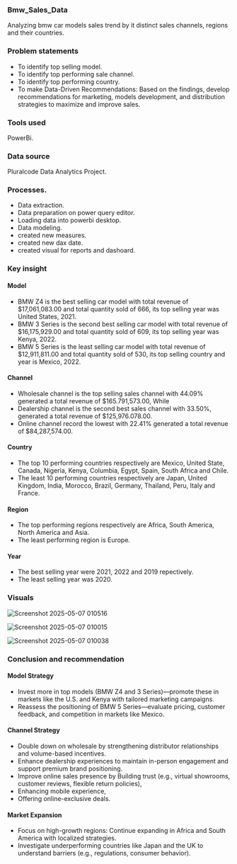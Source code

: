 ### Bmw_Sales_Data
Analyzing bmw car models sales trend by it distinct sales channels, regions and their countries.
 ### Problem statements 
- To identify top selling model.
- To identify top performing sale channel.
- To identify top performing country.
- To make Data-Driven Recommendations: Based on the findings, develop recommendations for marketing, models development, and distribution strategies to maximize and improve sales.
 ### Tools used
 PowerBi.
 ### Data source
 Pluralcode Data Analytics Project.
 ### Processes.
 - Data extraction.
 - Data preparation on power query editor.
 - Loading data into powerbi desktop.
 - Data modeling.
 - created new measures.
 - created new dax date.
 - created visual for reports and dashoard.
 ### Key insight
  ####  Model
 - BMW Z4 is the best selling car model with total revenue of $17,061,083.00 and total quantity sold of 666, its top selling year was United States, 2021.
 - BMW 3 Series is the second best selling car model with total revenue of  $16,175,929.00 and total quantity sold of 609,  its top selling year was Kenya, 2022.
 - BMW 5 Series is the least selling car model with total revenue of $12,911,811.00 and total quantity sold of 530, its top  selling country and year is Mexico, 2022.
 #### Channel
 - Wholesale channel is the top selling sales channel with 44.09% generated a total revenue of $165.791,573.00, While 
 - Dealership channel is the second best sales channel with 33.50%, generated a total revenue of $125,976.078.00.
 - Online channel record the lowest with 22.41% generated a total revenue of $84,287,574.00.
 #### Country
 - The top 10 performing countries respectively are Mexico, United State, Canada, Nigeria, Kenya, Columbia, Egypt, Spain, South Africa and Chile.
 - The least 10  performing countries respectively are Japan, United Kingdom, India, Morocco, Brazil, Germany, Thailand, Peru, Italy and France.
 #### Region
 - The top performing regions respectively are Africa, South America, North America and Asia.
 - The least performing region is Europe.
 #### Year
- The best selling year were 2021, 2022 and 2019 repectively.
- The least selling year was 2020.
 ### Visuals
 
![Screenshot 2025-05-07 010516](https://github.com/user-attachments/assets/76c37f9c-faaf-4f9c-b14b-24738174d7d7)

![Screenshot 2025-05-07 010015](https://github.com/user-attachments/assets/bd57a8df-acd4-4d4a-b6fd-bec1ba37a780)

![Screenshot 2025-05-07 010038](https://github.com/user-attachments/assets/c86a40d8-cb61-45f5-92c0-7d972c9fab13)

 ### Conclusion and recommendation
  #### Model Strategy
 - Invest more in top models (BMW Z4 and 3 Series)—promote these in markets like the U.S. and Kenya with tailored marketing campaigns.
 - Reassess the positioning of BMW 5 Series—evaluate pricing, customer feedback, and competition in markets like Mexico.
  #### Channel Strategy
 - Double down on wholesale by strengthening distributor relationships and volume-based incentives.
 - Enhance dealership experiences to maintain in-person engagement and support premium brand positioning.
 - Improve online sales presence by Building trust (e.g., virtual showrooms, customer reviews, flexible return policies),
 - Enhancing mobile experience,
 - Offering online-exclusive deals.
  #### Market Expansion
 - Focus on high-growth regions: Continue expanding in Africa and South America with localized strategies.
 - Investigate underperforming countries like Japan and the UK to understand barriers (e.g., regulations, consumer behavior).
